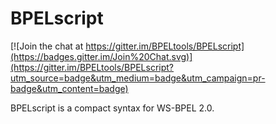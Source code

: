 BPELscript
==========

[![Join the chat at https://gitter.im/BPELtools/BPELscript](https://badges.gitter.im/Join%20Chat.svg)](https://gitter.im/BPELtools/BPELscript?utm_source=badge&utm_medium=badge&utm_campaign=pr-badge&utm_content=badge)

BPELscript is a compact syntax for WS-BPEL 2.0.
